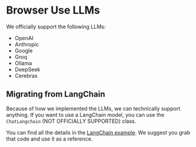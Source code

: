 # Browser Use LLMs

We officially support the following LLMs:

- OpenAI
- Anthropic
- Google
- Groq
- Ollama
- DeepSeek
- Cerebras

## Migrating from LangChain

Because of how we implemented the LLMs, we can technically support anything. If you want to use a LangChain model, you can use the `ChatLangchain` (NOT OFFICIALLY SUPPORTED) class.

You can find all the details in the [LangChain example](examples/models/langchain/example.py). We suggest you grab that code and use it as a reference.
